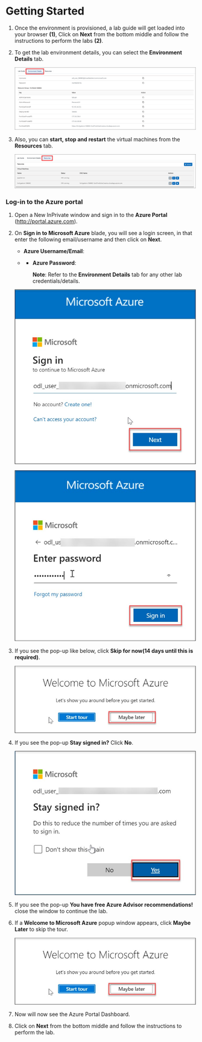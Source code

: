 # Getting Started

1. Once the environment is provisioned, a lab guide will get loaded into your browser **(1)**, Click on **Next** from the bottom middle and follow the instructions to perform the labs **(2)**.
    
2. To get the lab environment details, you can select the **Environment Details** tab.

    ![](../images/image_002.png)

3. Also, you can **start, stop and restart** the virtual machines from the **Resources** tab.
    
    ![](../images/image_003.png)
    
### Log-in to the Azure portal

1. Open a New InPrivate window and sign in to the **Azure Portal** (http://portal.azure.com).

2. On **Sign in to Microsoft Azure** blade, you will see a login screen, in that enter the following email/username and then click on **Next**.

    * **Azure Username/Email**:  <inject key="AzureAdUserEmail"></inject> 
    * * **Azure Password**:  <inject key="AzureAdUserPassword"></inject>
    
        **Note**: Refer to the **Environment Details** tab for any other lab credentials/details.
        
    ![](../images/image-004.jpg)
    
    ![](../images/image-005.jpg)
    
3. If you see the pop-up like below, click **Skip for now(14 days until this is required)**.

    ![](../images/image-007.jpg)
    
4. If you see the pop-up **Stay signed in?** Click **No**.

    ![](../images/image-006.jpg)
    
5. If you see the pop-up **You have free Azure Advisor recommendations!** close the window to continue the lab.

6. If a **Welcome to Microsoft Azure** popup window appears, click **Maybe Later** to skip the tour.

    ![](../images/image-007.jpg)
    
7. Now will now see the Azure Portal Dashboard.

8. Click on **Next** from the bottom middle and follow the instructions to perform the lab.
